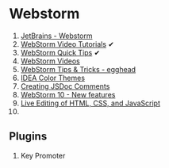 # Webstorm

1. [JetBrains - Webstorm](https://www.jetbrains.com/webstorm)
1. [WebStorm Video Tutorials](https://www.youtube.com/playlist?list=PLQ176FUIyIUb0zTe7k4ZKkhMsR-slKu3w) ✔
1. [WebStorm Quick Tips](https://www.youtube.com/playlist?list=PLQ176FUIyIUaR0-jWcs0vpD_BA_PwhbKc) ✔
1. [WebStorm Videos](https://www.youtube.com/playlist?list=PLQ176FUIyIUYnLuYVKM6JhVd6ukPgzdW7)
1. [WebStorm Tips & Tricks - egghead](https://egghead.io/lessons/webstorm-tips-tricks)
1. [IDEA Color Themes](http://www.ideacolorthemes.org/home/)
1. [Creating JSDoc Comments](https://www.jetbrains.com/webstorm/help/creating-jsdoc-comments.html)
1. [WebStorm 10 - New features](https://www.youtube.com/watch?v=eoXneK3WIgQ&list=PLQ176FUIyIUYnLuYVKM6JhVd6ukPgzdW7&index=1)
1. [Live Editing of HTML, CSS, and JavaScript](https://www.jetbrains.com/webstorm/help/live-editing-of-html-css-and-javascript.html)
1. []()

## Plugins

1. Key Promoter
